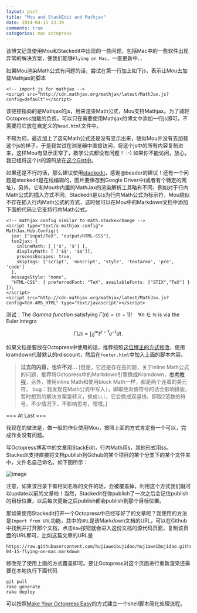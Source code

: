 ```yaml
---
layout: post
title: "Mou and StackEdit and Mathjax"
date: 2014-04-15 13:39
comments: true
categories: mac octopress
---
```


该博文记录使用Mou和Stackedit中出现的一些问题，包括Mac中的一些软件出现异常的解决方案，使我们能够`Flying on Mac`，一直更新中...

如果Mou渲染Math公式有问题的话，尝试在第一行加上如下js，表示让Mou去加载Mathjax的脚本

```
<!-- import js for mathjax -->
<script src="http://cdn.mathjax.org/mathjax/latest/MathJax.js?config=default"></script>
```

该链接指向的是Mathjax的js，用来渲染Math公式，Mou支持Mathjax。为了减轻Octopress加载的负担，可以只在需要使用Mathjax的博文中添加一行js即可，不需要将它放在自定义的`head.html`文件中。

不知为何，最近加上了这句Math公式还是没有显示出来，貌似Mou并没有去加载这个js的样子，于是我尝试在浏览器中直接访问，将这个js中的所有内容复制进来，这样Mou有显示正常了，数学公式都没有问题！ :-) 如果你不能访问，放心，我已经将这个js的源码放在[这个Gist中](https://gist.github.com/hujiaweibujidao/11146289)。

如果还是不行的话，那么建议使用[stackedit](https://stackedit.io/ )，感谢@beader的建议！还有一个问题是stackedit是在线编辑的，图片要保存到Google Driver中(或者有个特定的网址)，另外，它和Mou中内置的MathJax的渲染解析工具略有不同，例如对于行内Math公式的插入方式不同，Stackedit是以`$`为行内Math公式为标示符，Mou貌似不存在插入行内Math公式的方式，这时候可以在Mou中的Markdown文档中添加下面的代码让它支持行内Math公式。

```
<!-- mathjax config similar to math.stackexchange -->
<script type="text/x-mathjax-config">
MathJax.Hub.Config({
  jax: ["input/TeX", "output/HTML-CSS"],
  tex2jax: {
    inlineMath: [ ['$', '$'] ],
    displayMath: [ ['$$', '$$']],
    processEscapes: true,
    skipTags: ['script', 'noscript', 'style', 'textarea', 'pre', 'code']
  },
  messageStyle: "none",
  "HTML-CSS": { preferredFont: "TeX", availableFonts: ["STIX","TeX"] }
});
</script>
<script src="http://cdn.mathjax.org/mathjax/latest/MathJax.js?config=TeX-AMS_HTML" type="text/javascript"></script>
```

测试：The *Gamma function* satisfying $\Gamma(n) = (n-1)!\quad\forall
n\in\mathbb N$ is via the Euler integra

$$
\Gamma(z) = \int_0^\infty t^{z-1}e^{-t}dt\,.
$$

如果文档是要放在Octopress中使用的话，推荐按照[这位博主的方式修改](http://blog-jfttt.herokuapp.com/blog/2013/12/26/add-latex/)，使用kramdown代替默认的rdiscount，然后在`footer.html`中加入上面的脚本内容。

>**过去的内容，也许不对...**
>[但是，它还是存在些问题，关于inline Math公式的问题，推荐将Octopress中的Markdown引擎换成Kramdown，[参考教程](http://yanping.me/cn/blog/2012/03/10/octopress-with-latex/)，另外，使用inline Math和使用block Math一样，都是两个连着的美元符。
>bug：我发现在Math公式中写入`|`，即取绝对值符号的话会影响排版，暂时想到的解决方案是转义，换成`\\|`，它会换成双竖线，即取2范数的符号，不少情况下，不影响思考，嘿嘿。]

=== At Last ===

我现在的做法是，做一般的作业使用Mou，按照上面的方式肯定有一个可以，完成作业没有问题。

写Octopress博客中的文章用StackEdit，行内Math用`$`，其他形式用`$$`。Stackedit支持直接将文档publish到Github的某个项目的某个分支下的某个文件夹中，文件名自己命名。如下图所示：

![image](http://hujiaweibujidao.github.io/images/201404/stackedit_publish.png)

注意，如果该目录下有相同名称的文件的话，会被覆盖掉，利用这个方式我们就可以update以前的文章啦！当然，Stackedit在你publish了一次之后会记住publish的目标位置，以后每次更新之后publish都会publish到那个目标位置。

那如果使用Stackedit打开一个Octopress中已经写好了的文章呢？我使用的方法是`Import from URL`功能，其中的`URL`是该Markdown文档的URL，可以在Github中找到并打开那个文档，点击`Raw`按钮就会进入这份文档的源代码页面，复制该页面的URL即可，比如这篇文章的URL是

```
https://raw.githubusercontent.com/hujiaweibujidao/hujiaweibujidao.github.io/source/source/_posts/2014-04-15-flying-on-mac.markdown
```

修改完了使用上面的方式覆盖即可。要让Octopress对这个页面进行重新渲染还需要在本地执行下面代码

```
git pull
rake generate
rake deploy
```

可以按照[Make Your Octopress Easy](http://hujiaweibujidao.github.io/blog/2013/11/18/make-your-octopress-easy/)的方式建立一个shell脚本简化处理流程。




